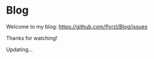 # Blog
Welcome to my blog: https://github.com/flyrzl/Blog/issues

Thanks for watching!

Updating...
